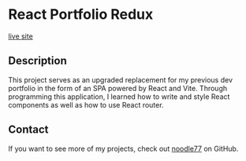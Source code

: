 # React Portfolio Redux

  [live site](https://github.com/noodle77)

  ## Description
  This project serves as an upgraded replacement for my previous dev portfolio in the form of an SPA powered by React and Vite. Through programming this application, I learned how to write and style React components as well as how to use React router.

  ## Contact
  If you want to see more of my projects, check out [noodle77](https://github.com/noodle77) on GitHub.